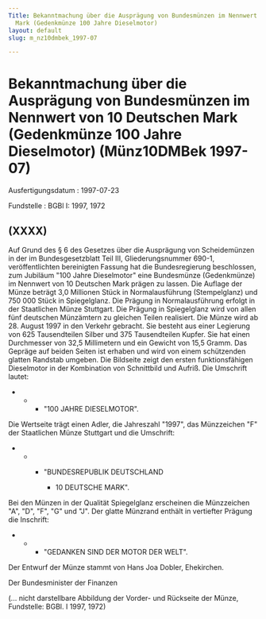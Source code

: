 ```yaml
---
Title: Bekanntmachung über die Ausprägung von Bundesmünzen im Nennwert von 10 Deutschen
  Mark (Gedenkmünze 100 Jahre Dieselmotor)
layout: default
slug: m_nz10dmbek_1997-07

---
```


# Bekanntmachung über die Ausprägung von Bundesmünzen im Nennwert von 10 Deutschen Mark (Gedenkmünze 100 Jahre Dieselmotor) (Münz10DMBek 1997-07)

Ausfertigungsdatum
:   1997-07-23

Fundstelle
:   BGBl I: 1997, 1972



## (XXXX)

Auf Grund des § 6 des Gesetzes über die Ausprägung von Scheidemünzen
in der im Bundesgesetzblatt Teil III, Gliederungsnummer 690-1,
veröffentlichten bereinigten Fassung hat die Bundesregierung
beschlossen, zum Jubiläum "100 Jahre Dieselmotor" eine Bundesmünze
(Gedenkmünze) im Nennwert von 10 Deutschen Mark prägen zu lassen.
Die Auflage der Münze beträgt 3,0 Millionen Stück in Normalausführung
(Stempelglanz) und 750 000 Stück in Spiegelglanz. Die Prägung in
Normalausführung erfolgt in der Staatlichen Münze Stuttgart. Die
Prägung in Spiegelglanz wird von allen fünf deutschen Münzämtern zu
gleichen Teilen realisiert.
Die Münze wird ab 28. August 1997 in den Verkehr gebracht. Sie besteht
aus einer Legierung von 625 Tausendteilen Silber und 375 Tausendteilen
Kupfer. Sie hat einen Durchmesser von 32,5 Millimetern und ein Gewicht
von 15,5 Gramm. Das Gepräge auf beiden Seiten ist erhaben und wird von
einem schützenden glatten Randstab umgeben.
Die Bildseite zeigt den ersten funktionsfähigen Dieselmotor in der
Kombination von Schnittbild und Aufriß. Die Umschrift lautet:

*
    *
        *   "100 JAHRE DIESELMOTOR".









Die Wertseite trägt einen Adler, die Jahreszahl "1997", das
Münzzeichen "F" der Staatlichen Münze Stuttgart und die Umschrift:

*
    *
        *   "BUNDESREPUBLIK DEUTSCHLAND

            *   10 DEUTSCHE MARK".












Bei den Münzen in der Qualität Spiegelglanz erscheinen die Münzzeichen
"A", "D", "F", "G" und "J".
Der glatte Münzrand enthält in vertiefter Prägung die Inschrift:

*
    *
        *   "GEDANKEN SIND DER MOTOR DER WELT".









Der Entwurf der Münze stammt von Hans Joa Dobler, Ehekirchen.

Der Bundesminister der Finanzen

(... nicht darstellbare Abbildung der Vorder- und Rückseite der Münze,
Fundstelle: BGBl. I 1997, 1972)

